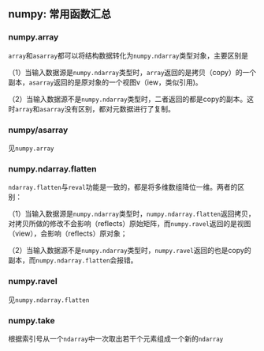 ## numpy: 常用函数汇总

### numpy.array

`array`和`asarray`都可以将结构数据转化为`numpy.ndarray`类型对象，主要区别是

（1）当输入数据源是`numpy.ndarray`类型时，`array`返回的是拷贝（copy）的一个副本，`asarray`返回的是原对象的一个视图v（iew，类似引用)。

（2）当输入数据源不是`numpy.ndarray`类型时，二者返回的都是copy的副本。这时`array`和`asarray`没有区别，都对元数据进行了复制。

### numpy/asarray

见`numpy.array`

### numpy.ndarray.flatten

`ndarray.flatten`与`reval`功能是一致的，都是将多维数组降位一维。两者的区别：

（1）当输入数据源是`numpy.ndarray`类型时，`numpy.ndarray.flatten`返回拷贝，对拷贝所做的修改不会影响（reflects）原始矩阵，而`numpy.ravel`返回的是视图（view），会影响（reflects）原对象；

（2）当输入数据源不是`numpy.ndarray`类型时，`numpy.ravel`返回的也是copy的副本，而`numpy.ndarray.flatten`会报错。

### numpy.ravel

见`numpy.ndarray.flatten`

### numpy.take

根据索引号从一个`ndarray`中一次取出若干个元素组成一个新的`ndarray`



